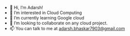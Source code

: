 - 👋 Hi, I’m Adarsh!
- 👀 I’m interested in Cloud Computing
- 🌱 I’m currently learning Google cloud
- 💞️ I’m looking to collaborate on any cloud project.
- 📫 You can talk to me at adarsh.bhaskar7903@gmail.com
